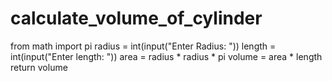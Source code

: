 # calculate_volume_of_cylinder
from math import pi
radius = int(input("Enter Radius: "))
length = int(input("Enter length: "))
area = radius * radius * pi
volume = area * length
return volume
